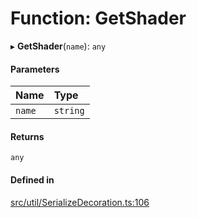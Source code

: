 # Function: GetShader

▸ **GetShader**(`name`): `any`

#### Parameters

| Name | Type |
| :------ | :------ |
| `name` | `string` |

#### Returns

`any`

#### Defined in

[src/util/SerializeDecoration.ts:106](https://github.com/Orillusion/orillusion/blob/main/src/util/SerializeDecoration.ts#L106)
